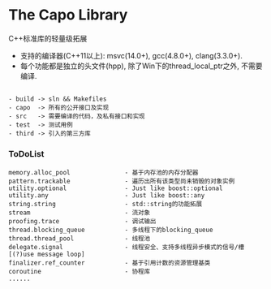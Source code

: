 #  The Capo Library

C++标准库的轻量级拓展

* 支持的编译器(C++11以上): msvc(14.0+), gcc(4.8.0+), clang(3.3.0+).
* 每个功能都是独立的头文件(hpp), 除了Win下的thread_local_ptr之外, 不需要编译.

##

    - build -> sln && Makefiles
    - capo  -> 所有的公开接口及实现
    - src   -> 需要编译的代码，及私有接口和实现
    - test  -> 测试用例
    - third -> 引入的第三方库

### ToDoList

    memory.alloc_pool               - 基于内存池的内存分配器
    pattern.trackable               - 遍历出所有该类型尚未销毁的对象实例
    utility.optional                - Just like boost::optional
    utility.any                     - Just like boost::any
    string.string                   - std::string的功能拓展
    stream                          - 流对象
    proofing.trace                  - 调试输出
    thread.blocking_queue           - 多线程下的blocking_queue
    thread.thread_pool              - 线程池
    delegate.signal                 - 线程安全、支持多线程异步模式的信号/槽[(?)use message loop]
    finalizer.ref_counter           - 基于引用计数的资源管理基类
    coroutine                       - 协程库
    ......